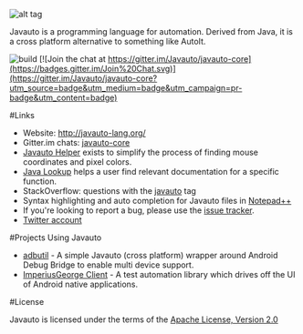 ![alt tag](https://cloud.githubusercontent.com/assets/3797402/12898899/c04d2f5c-ce8d-11e5-96ad-0d35c37a9f9a.png)

Javauto is a programming language for automation. Derived from Java, it is a cross platform alternative to something like AutoIt.

![build](https://travis-ci.org/Javauto/javauto-core.svg) [![Join the chat at https://gitter.im/Javauto/javauto-core](https://badges.gitter.im/Join%20Chat.svg)](https://gitter.im/Javauto/javauto-core?utm_source=badge&utm_medium=badge&utm_campaign=pr-badge&utm_content=badge)

#Links

* Website: http://javauto-lang.org/
* Gitter.im chats: [javauto-core](https://gitter.im/Javauto/javauto-core?utm_source=badge&utm_medium=badge&utm_campaign=pr-badge&utm_content=badge#) 
* [Javauto Helper](https://github.com/Javauto/javauto-helper) exists to simplify the process of finding mouse coordinates and pixel colors. 
* [Java Lookup](https://github.com/Javauto/javauto-lookup) helps a user find relevant documentation for a specific function. 
* StackOverflow: questions with the [javauto](http://stackoverflow.com/questions/tagged/javauto) tag
* Syntax highlighting and auto completion for Javauto files in [Notepad++](https://github.com/Javauto/javauto-notepad-plusplus) 
* If you're looking to report a bug, please use the [issue tracker](https://github.com/Javauto/javauto-core/issues).
* [Twitter account](https://twitter.com/JavautoL)

#Projects Using Javauto

* [adbutil](https://github.com/ohtejera/adbutil) - A simple Javauto (cross platform) wrapper around Android Debug Bridge to enable multi device support. 
* [ImperiusGeorge Client](https://github.com/ohtejera/JavautoImperiusGeorge) - A test automation library which drives off the UI of Android native applications.



#License

Javauto is licensed under the terms of the [Apache License, Version 2.0](http://www.apache.org/licenses/LICENSE-2.0.html)
